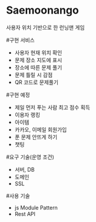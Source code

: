# Saemoonango

사용자 위치 기반으로 한 런닝맨 게임

#구현 서비스
- 사용자 현재 위치 확인
- 문제 장소 지도에 표시
- 장소에 따른 문제 풀기
- 문제 틀릴 시 감점
- QR 코드로 문제풀기

#구현 예정
- 제일 먼저 푸는 사람 최고 점수 획득
- 이용자 랭킹
- 아이템
- 카카오, 이메일 회원가입
- 푼 문제 안뜨게 하기
- 챗팅

#요구 기술(운영 조건)
- 서버, DB
- 도메인
- SSL

#사용 기술
- js Module Pattern
- Rest API
